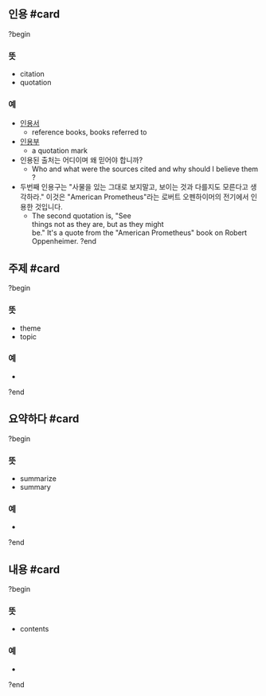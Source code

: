 ## 인용 #card
?begin
### 뜻
- citation
- quotation
### 예
- [인용서](https://dic.daum.net/word/view.do?wordid=kew000058824&q=%EC%9D%B8%EC%9A%A9%EC%84%9C)
	- reference books, books referred to
-  [인용부](https://dic.daum.net/word/view.do?wordid=kew000058823&q=%EC%9D%B8%EC%9A%A9%EB%B6%80)
	- a quotation mark
- 인용된 출처는 어디이며 왜 믿어야 합니까?
	- Who and what were the sources cited and why should I believe them?
- 두번째 인용구는 "사물을 있는 그대로 보지말고, 보이는 것과 다를지도 모른다고 생각하라." 이것은 "American Prometheus"라는 로버트 오펜하이머의 전기에서 인용한 것입니다.
	- The second quotation is, "See things not as they are, but as they might be." It's a quote from the "American Prometheus" book on Robert Oppenheimer.
?end

## 주제 #card
?begin
### 뜻
- theme
- topic
### 예
-
?end

## 요약하다 #card
?begin
### 뜻
- summarize
- summary
### 예
-
?end

## 내용 #card
?begin
### 뜻
- contents
### 예
-
?end

